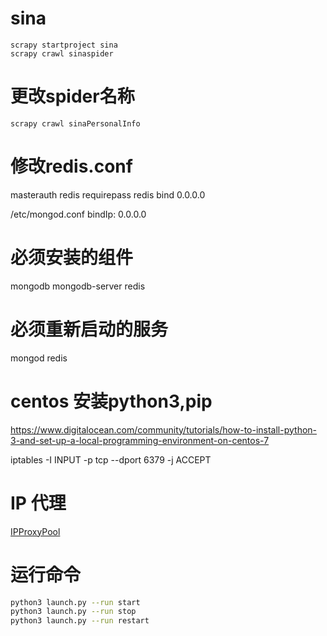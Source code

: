 # sina

```
scrapy startproject sina
scrapy crawl sinaspider
```

# 更改spider名称

```
scrapy crawl sinaPersonalInfo
```

# 修改redis.conf

masterauth redis
requirepass redis
bind 0.0.0.0

/etc/mongod.conf
bindIp: 0.0.0.0

# 必须安装的组件

mongodb mongodb-server
redis

# 必须重新启动的服务

mongod
redis

# centos 安装python3,pip

https://www.digitalocean.com/community/tutorials/how-to-install-python-3-and-set-up-a-local-programming-environment-on-centos-7

iptables -I INPUT -p tcp --dport 6379 -j ACCEPT

# IP 代理

[IPProxyPool](https://github.com/qiyeboy/IPProxyPool.git)

# 运行命令

```bash
python3 launch.py --run start
python3 launch.py --run stop
python3 launch.py --run restart
```
